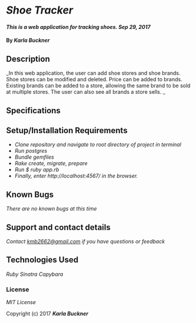 # _Shoe Tracker_

#### _This is a web application for tracking shoes. Sep 29, 2017_

#### By _**Karla Buckner**_

## Description

_In this web application, the user can add shoe stores and shoe brands. Shoe stores can be modified and deleted. Price can be added to brands. Existing brands can be added to a store, allowing the same brand to be sold at multiple stores. The user can also see all brands a store sells. _

## Specifications


## Setup/Installation Requirements

* _Clone repository and navigate to root directory of project in terminal_
* _Run postgres_
* _Bundle gemfiles_
* _Rake create, migrate, prepare_
* _Run $ ruby app.rb_
* _Finally, enter http://localhost:4567/ in the browser._

## Known Bugs

_There are no known bugs at this time_

## Support and contact details

_Contact kmb2662@gmail.com if you have questions or feedback_

## Technologies Used

_Ruby Sinatra Capybara_

### License

*MIT License*

Copyright (c) 2017 **_Karla Buckner_**
